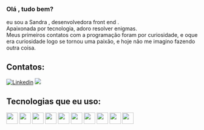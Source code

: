 ### Olá , tudo bem?
eu sou a Sandra , 
desenvolvedora front end .<br>
Apaixonada por tecnologia,  adoro resolver enigmas.<br>
Meus primeiros contatos com a programação foram por curiosidade, e oque era curiosidade logo se tornou uma paixão, e hoje não me imagino fazendo outra coisa.

##


## Contatos:

[![Linkedin](	https://img.shields.io/badge/LinkedIn-0077B5?style=for-the-badge&logo=linkedin&logoColor=white)](http://linkedin.com/in/sandra-oliveira-46b204208)
  <a href = "mailto:sandra.so219@gmail.com"><img src="https://img.shields.io/badge/-Gmail-%23333?style=for-the-badge&logo=gmail&logoColor=white" target="_blank"></a>
  

## Tecnologias que eu uso:
<div style ="inline_block">
 <img src="https://cdn.jsdelivr.net/gh/devicons/devicon/icons/html5/html5-original.svg"  width="30" heigth="30"  />
  <img src="https://cdn.jsdelivr.net/gh/devicons/devicon/icons/css3/css3-original.svg" width="30" heigth="30" />
<img src="https://cdn.jsdelivr.net/gh/devicons/devicon/icons/javascript/javascript-original.svg"   width="30" heigth="30" />
 <img src="https://cdn.jsdelivr.net/gh/devicons/devicon/icons/typescript/typescript-original.svg"  width="30" heigth="30" />
 <img src="https://cdn.jsdelivr.net/gh/devicons/devicon/icons/react/react-original.svg"  width="30" heigth="30" />
 <img src="https://cdn.jsdelivr.net/gh/devicons/devicon/icons/yarn/yarn-original.svg" width="30" heigth="30"/>
 <img src="https://cdn.jsdelivr.net/gh/devicons/devicon/icons/nodejs/nodejs-plain.svg"  width="30" heigth="30" />
  <img src="https://cdn.jsdelivr.net/gh/devicons/devicon/icons/nextjs/nextjs-line.svg" width="30" heigth="30" />
  <img src="https://cdn.jsdelivr.net/gh/devicons/devicon/icons/python/python-original.svg" width="30" heigth="30"/>
  <img src="https://cdn.jsdelivr.net/gh/devicons/devicon/icons/django/django-plain.svg" width="30" heigth="30"/>
          
  
           
          
  </div>
 
 




 
 
           
      
          
 
          
 
          



